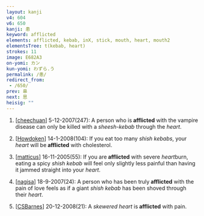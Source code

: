 ```yaml
---
layout: kanji
v4: 604
v6: 650
kanji: 患
keyword: afflicted
elements: afflicted, kebab, inX, stick, mouth, heart, mouth2
elementsTree: t(kebab, heart)
strokes: 11
image: E682A3
on-yomi: カン
kun-yomi: わずら.う
permalink: /患/
redirect_from:
 - /650/
prev: 串
next: 思
heisig: ""
---
```


1) [<a href="http://kanji.koohii.com/profile/cheechuan">cheechuan</a>] 5-12-2007(247): A person who is<strong> afflicted</strong> with the vampire disease can only be killed with a <em>sheesh-kebab</em> through the <em>heart</em>.

2) [<a href="http://kanji.koohii.com/profile/Howdoken">Howdoken</a>] 14-1-2008(104): If you eat too many <em>shish kebabs</em>, your <em>heart</em> will be<strong> afflicted</strong> with cholesterol.

3) [<a href="http://kanji.koohii.com/profile/matticus">matticus</a>] 16-11-2005(55): If you are<strong> afflicted</strong> with severe <em>heart</em>burn, eating a spicy <em>shish kebab</em> will feel only slightly less painful than having it jammed straight into your <em>heart</em>.

4) [<a href="http://kanji.koohii.com/profile/nagisa">nagisa</a>] 18-9-2007(24): A person who has been truly<strong> afflicted</strong> with the pain of love feels as if a giant <em>shish kebab</em> has been shoved through their <em>heart</em>.

5) [<a href="http://kanji.koohii.com/profile/CSBarnes">CSBarnes</a>] 20-12-2008(21): A <em>skewered heart</em> is<strong> afflicted</strong> with pain.

